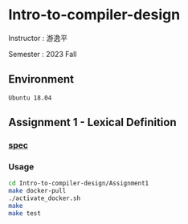 # Intro-to-compiler-design

Instructor : 游逸平

Semester : 2023 Fall

## Environment
`Ubuntu 18.04`

## Assignment 1 - Lexical Definition

### [spec](./Assignment1/README.md)

### Usage
```bash
cd Intro-to-compiler-design/Assignment1
make docker-pull
./activate_docker.sh
make
make test
```
